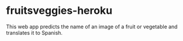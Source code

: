 # fruitsveggies-heroku
This web app predicts the name of an image of a fruit or vegetable and translates it to Spanish. 
